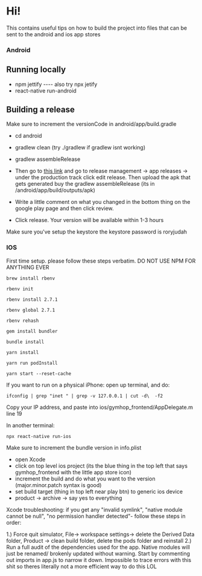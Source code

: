 # Hi!

This contains useful tips on how to build the project into files that can be sent to the android and ios app stores

### Android

## Running locally
- npm jettify
----  also try npx jetify
- react-native run-android

## Building a release
Make sure to increment the versionCode in android/app/build.gradle

- cd android
- gradlew clean (try ./gradlew if gradlew isnt working)
- gradlew assembleRelease

- Then go to [this link](https://play.google.com/apps/publish/?account=7354857333958526380#PrepareReleasePlace:p=com.gymhop&appid=4975097408597175993&releaseTrackId=4701536757076105370&releaseId=4704269146666222835) and go to release management -> app releases -> under the production track click edit release. Then upload the apk that gets generated buy the gradlew assembleRelease (its in /android/app/build/outputs/apk)
- Write a little comment on what you changed in the bottom thing on the google play page and then click review.
- Click release. Your version will be available within 1-3 hours


Make sure you've setup the keystore
the keystore password is roryjudah

### IOS
First time setup. please follow these steps verbatim. DO NOT USE NPM FOR ANYTHING EVER

`brew install rbenv`

`rbenv init`

`rbenv install 2.7.1`

`rbenv global 2.7.1`

`rbenv rehash`

`gem install bundler`

`bundle install`

`yarn install`

`yarn run podInstall`

`yarn start --reset-cache` 

If you want to run on a physical iPhone: open up terminal, and do:

`ifconfig | grep "inet " | grep -v 127.0.0.1 | cut -d\  -f2`

Copy your IP address, and paste into ios/gymhop_frontend/AppDelegate.m line 19

In another terminal: 

`npx react-native run-ios`


Make sure to increment the bundle version in info.plist

- open Xcode
- click on top level ios project (its the blue thing in the top left that says gymhop_frontend with the little app store icon)
- increment the build and do what you want to the version (major.minor.patch syntax is good)
- set build target (thing in top left near play btn) to generic ios device
- product -> archive -> say yes to everything

Xcode troubleshooting:
if you get any "invalid symlink", "native module cannot be null", "no permission handler detected"- follow these steps in order:

1.) Force quit simulator, File-> workspace settings-> delete the Derived Data folder, Product -> clean build folder, delete the pods folder and reinstall
2.) Run a full audit of the dependencies used for the app. Native modules will just be renamed/ brokenly updated without warning. Start by commenting out imports in app.js to narrow it down. Impossible to trace errors with this shit so theres literally not a more efficient way to do this LOL
